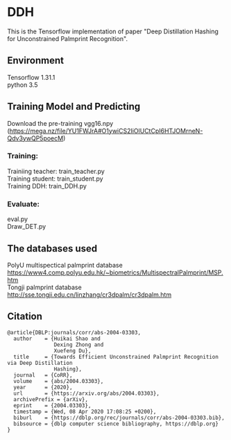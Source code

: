 # DDH
This is the Tensorflow implementation of paper "Deep Distillation Hashing for Unconstrained Palmprint Recognition". 

## Environment
Tensorflow 1.31.1  
python 3.5

## Training Model and Predicting

Download the pre-training vgg16.npy <br />
(https://mega.nz/file/YU1FWJrA#O1ywiCS2IiOlUCtCpI6HTJOMrneN-Qdv3ywQP5poecM)

### Training:  
  
Trainiing teacher: train_teacher.py  
Training student: train_student.py  
Training DDH: train_DDH.py  
  
### Evaluate:  
  
eval.py  
Draw_DET.py  

## The databases used

PolyU multispectical palmprint database 
https://www4.comp.polyu.edu.hk/~biometrics/MultispectralPalmprint/MSP.htm  
Tongji  palmprint database
http://sse.tongji.edu.cn/linzhang/cr3dpalm/cr3dpalm.htm  


## Citation

```
@article{DBLP:journals/corr/abs-2004-03303,
  author    = {Huikai Shao and
               Dexing Zhong and
               Xuefeng Du},
  title     = {Towards Efficient Unconstrained Palmprint Recognition via Deep Distillation
               Hashing},
  journal   = {CoRR},
  volume    = {abs/2004.03303},
  year      = {2020},
  url       = {https://arxiv.org/abs/2004.03303},
  archivePrefix = {arXiv},
  eprint    = {2004.03303},
  timestamp = {Wed, 08 Apr 2020 17:08:25 +0200},
  biburl    = {https://dblp.org/rec/journals/corr/abs-2004-03303.bib},
  bibsource = {dblp computer science bibliography, https://dblp.org}
}
```
